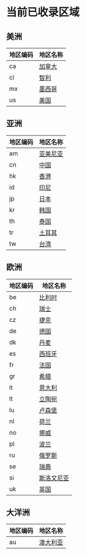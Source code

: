 # 当前已收录区域

## 美洲

| 地区编码 | 地区名称 |
| --- | --- |
| ca | [加拿大](ca/index.md) | 
| cl | [智利](cl/index.md) | 
| mx | [墨西哥](mx/index.md) | 
| us | [美国](us/index.md) | 

## 亚洲

| 地区编码 | 地区名称 |
| --- | --- |
| am | [亚美尼亚](am/index.md) | 
| cn | [中国](cn/index.md) | 
| hk | [香港](hk/index.md) | 
| id | [印尼](id/index.md) | 
| jp | [日本](jp/index.md) | 
| kr | [韩国](kr/index.md) | 
| th | [泰国](th/index.md) | 
| tr | [土耳其](tr/index.md) | 
| tw | [台湾](tw/index.md) | 

## 欧洲

| 地区编码 | 地区名称 |
| --- | --- |
| be | [比利时](be/index.md) | 
| ch | [瑞士](ch/index.md) | 
| cz | [捷克](cz/index.md) | 
| de | [德国](de/index.md) | 
| dk | [丹麦](dk/index.md) | 
| es | [西班牙](es/index.md) | 
| fr | [法国](fr/index.md) | 
| gr | [希腊](gr/index.md) | 
| it | [意大利](it/index.md) | 
| lt | [立陶宛](lt/index.md) | 
| lu | [卢森堡](lu/index.md) | 
| nl | [荷兰](nl/index.md) | 
| no | [挪威](no/index.md) | 
| pl | [波兰](pl/index.md) | 
| ru | [俄罗斯](ru/index.md) | 
| se | [瑞典](se/index.md) | 
| si | [斯洛文尼亚](si/index.md) | 
| uk | [英国](uk/index.md) | 

## 大洋洲

| 地区编码 | 地区名称 |
| --- | --- |
| au | [澳大利亚](au/index.md) | 
